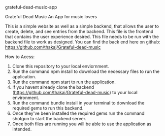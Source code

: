 grateful-dead-music-app

Grateful Dead Music An App for music lovers

This is a simple website as well as a simple backend, that allows the user to create, delete, and see entries from the backend. This file is the frontend that contains the user experience desired. This file needs to be run with the backend file to work as designed. You can find the back end here on github:  https://github.com/thakaj/Grateful-dead-music

How to Acess:
1. Clone this repository to your local enviornment.
2. Run the command npm install to download the necessary files to run the application.
3. Run the command npm start to run the application.
4. If you havent already clone the backend (https://github.com/thakaj/Grateful-dead-music) to your local environment.
5. Run the command bundle install in your terminal to download the required gems to run this backend.
6. Once they've been installed the required gems run the command shotgun to start the backend server.
7. Once both files are running you will be able to use the application as intended.